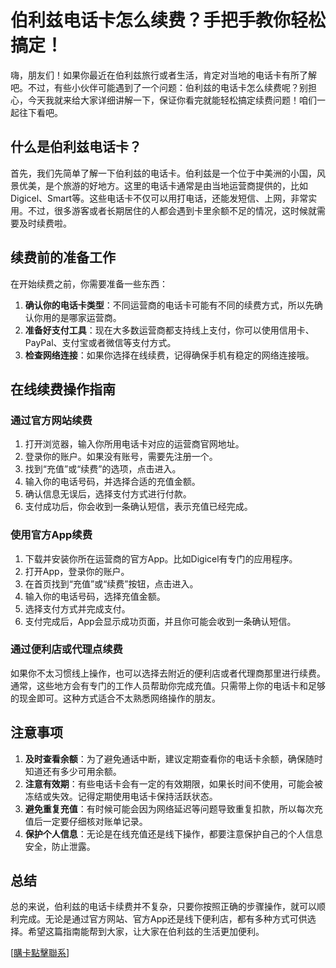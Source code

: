 # 伯利兹电话卡怎么续费？手把手教你轻松搞定！

嗨，朋友们！如果你最近在伯利兹旅行或者生活，肯定对当地的电话卡有所了解吧。不过，有些小伙伴可能遇到了一个问题：伯利兹的电话卡怎么续费呢？别担心，今天我就来给大家详细讲解一下，保证你看完就能轻松搞定续费问题！咱们一起往下看吧。

## 什么是伯利兹电话卡？

首先，我们先简单了解一下伯利兹的电话卡。伯利兹是一个位于中美洲的小国，风景优美，是个旅游的好地方。这里的电话卡通常是由当地运营商提供的，比如Digicel、Smart等。这些电话卡不仅可以用打电话，还能发短信、上网，非常实用。不过，很多游客或者长期居住的人都会遇到卡里余额不足的情况，这时候就需要及时续费啦。

## 续费前的准备工作

在开始续费之前，你需要准备一些东西：

1. **确认你的电话卡类型**：不同运营商的电话卡可能有不同的续费方式，所以先确认你用的是哪家运营商。
2. **准备好支付工具**：现在大多数运营商都支持线上支付，你可以使用信用卡、PayPal、支付宝或者微信等支付方式。
3. **检查网络连接**：如果你选择在线续费，记得确保手机有稳定的网络连接哦。

## 在线续费操作指南

### 通过官方网站续费

1. 打开浏览器，输入你所用电话卡对应的运营商官网地址。
2. 登录你的账户。如果没有账号，需要先注册一个。
3. 找到“充值”或“续费”的选项，点击进入。
4. 输入你的电话号码，并选择合适的充值金额。
5. 确认信息无误后，选择支付方式进行付款。
6. 支付成功后，你会收到一条确认短信，表示充值已经完成。

### 使用官方App续费

1. 下载并安装你所在运营商的官方App。比如Digicel有专门的应用程序。
2. 打开App，登录你的账户。
3. 在首页找到“充值”或“续费”按钮，点击进入。
4. 输入你的电话号码，选择充值金额。
5. 选择支付方式并完成支付。
6. 支付完成后，App会显示成功页面，并且你可能会收到一条确认短信。

### 通过便利店或代理点续费

如果你不太习惯线上操作，也可以选择去附近的便利店或者代理商那里进行续费。通常，这些地方会有专门的工作人员帮助你完成充值。只需带上你的电话卡和足够的现金即可。这种方式适合不太熟悉网络操作的朋友。

## 注意事项

1. **及时查看余额**：为了避免通话中断，建议定期查看你的电话卡余额，确保随时知道还有多少可用余额。
2. **注意有效期**：有些电话卡会有一定的有效期限，如果长时间不使用，可能会被冻结或失效。记得定期使用电话卡保持活跃状态。
3. **避免重复充值**：有时候可能会因为网络延迟等问题导致重复扣款，所以每次充值后一定要仔细核对账单记录。
4. **保护个人信息**：无论是在线充值还是线下操作，都要注意保护自己的个人信息安全，防止泄露。

## 总结

总的来说，伯利兹的电话卡续费并不复杂，只要你按照正确的步骤操作，就可以顺利完成。无论是通过官方网站、官方App还是线下便利店，都有多种方式可供选择。希望这篇指南能帮到大家，让大家在伯利兹的生活更加便利。

[[購卡點擊聯系](https://t.me/s/esim1088)]